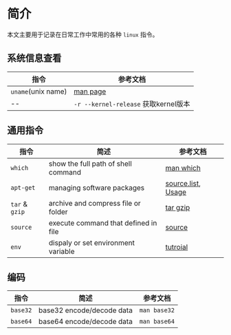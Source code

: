 # 简介

本文主要用于记录在日常工作中常用的各种 `linux` 指令。

## 系统信息查看

| 指令   | 参考文档   |
|--------|-----------|
| `uname`(unix name) | [man page](https://linux.die.net/man/1/uname) |
| --  | `-r --kernel-release` 获取kernel版本  |

## 通用指令

| 指令  |  简述   |  参考文档  |
|-------|---------|-----------|
| `which` | show the full path of shell command | [man which](https://linux.die.net/man/1/which) |
| `apt-get`| managing software packages | [source.list][aptSourceList], [Usage][aptCommand] |
| `tar` & `gzip` | archive and compress file or folder | [tar gzip](tools/tarGzip.md) |
| `source` | execute command that defined in file   | [source](tools/source.md) |
| `env` | dispaly or set environment variable | [tutroial](tools/env.md) |

[aptSourceList]: https://wiki.debian.org/SourcesList
[aptCommand]: tools/apt.md

## 编码

| 指令  | 简述    |  参考文档  |
|-------|---------|-----------|
| `base32` | base32 encode/decode data | `man base32` |
| `base64` | base64 encode/decode data  | `man base64`  |
